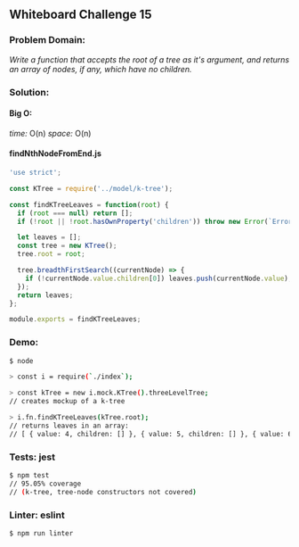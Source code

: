 ## Whiteboard Challenge 15

### Problem Domain:

*Write a function that accepts the root of a tree as it's argument, and returns an array of nodes, if any, which have no children.*

### Solution:

#### Big O:
*time:* O(n)
*space:* O(n)

#### findNthNodeFromEnd.js
```js
'use strict';

const KTree = require('../model/k-tree');

const findKTreeLeaves = function(root) {
  if (root === null) return [];
  if (!root || !root.hasOwnProperty('children')) throw new Error(`Error: Invalid input ${root}`);

  let leaves = [];
  const tree = new KTree();
  tree.root = root;

  tree.breadthFirstSearch((currentNode) => {
    if (!currentNode.value.children[0]) leaves.push(currentNode.value);
  });
  return leaves;
};

module.exports = findKTreeLeaves;
```

### Demo:

```sh
$ node

> const i = require(`./index`);

> const kTree = new i.mock.KTree().threeLevelTree;
// creates mockup of a k-tree

> i.fn.findKTreeLeaves(kTree.root);
// returns leaves in an array:
// [ { value: 4, children: [] }, { value: 5, children: [] }, { value: 6, children: [] }, { value: 7, children: [] }, { value: 8, children: [] }]
```

### Tests: jest

```sh
$ npm test
// 95.05% coverage
// (k-tree, tree-node constructors not covered)
```

### Linter: eslint

```sh
$ npm run linter
```
